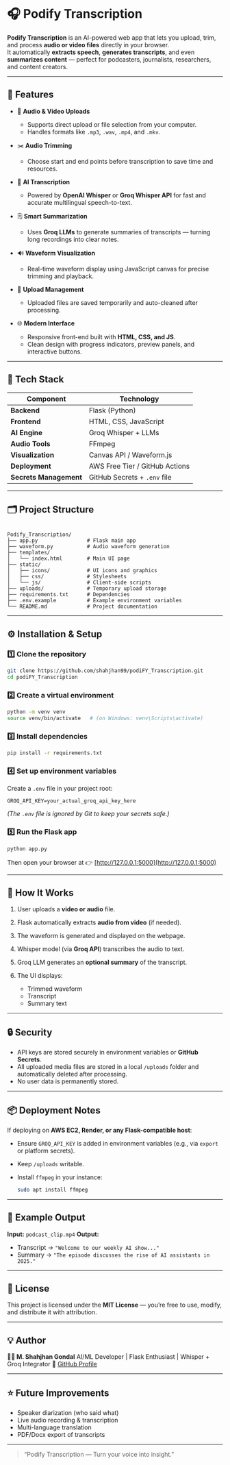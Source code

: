 
# 🎧 Podify Transcription

**Podify Transcription** is an AI-powered web app that lets you upload, trim, and process **audio or video files** directly in your browser.  
It automatically **extracts speech**, **generates transcripts**, and even **summarizes content** — perfect for podcasters, journalists, researchers, and content creators.

---

## 🚀 Features

- 🎵 **Audio & Video Uploads**
  - Supports direct upload or file selection from your computer.
  - Handles formats like `.mp3`, `.wav`, `.mp4`, and `.mkv`.

- ✂️ **Audio Trimming**
  - Choose start and end points before transcription to save time and resources.

- 🧠 **AI Transcription**
  - Powered by **OpenAI Whisper** or **Groq Whisper API** for fast and accurate multilingual speech-to-text.

- 🗒️ **Smart Summarization**
  - Uses **Groq LLMs** to generate summaries of transcripts — turning long recordings into clear notes.

- 🔊 **Waveform Visualization**
  - Real-time waveform display using JavaScript canvas for precise trimming and playback.

- 📁 **Upload Management**
  - Uploaded files are saved temporarily and auto-cleaned after processing.

- 🌐 **Modern Interface**
  - Responsive front-end built with **HTML, CSS, and JS**.
  - Clean design with progress indicators, preview panels, and interactive buttons.

---

## 🧩 Tech Stack

| Component | Technology |
|------------|-------------|
| **Backend** | Flask (Python) |
| **Frontend** | HTML, CSS, JavaScript |
| **AI Engine** | Groq Whisper + LLMs |
| **Audio Tools** | FFmpeg |
| **Visualization** | Canvas API / Waveform.js |
| **Deployment** | AWS Free Tier / GitHub Actions |
| **Secrets Management** | GitHub Secrets + `.env` file |

---

## 🗂️ Project Structure

```

Podify_Transcription/
├── app.py                # Flask main app
├── waveform.py           # Audio waveform generation
├── templates/
│   └── index.html        # Main UI page
├── static/
│   ├── icons/            # UI icons and graphics
│   ├── css/              # Stylesheets
│   └── js/               # Client-side scripts
├── uploads/              # Temporary upload storage
├── requirements.txt      # Dependencies
├── .env.example          # Example environment variables
└── README.md             # Project documentation

````

---

## ⚙️ Installation & Setup

### 1️⃣ Clone the repository
```bash
git clone https://github.com/shahjhan99/podiFY_Transcription.git
cd podiFY_Transcription
````

### 2️⃣ Create a virtual environment

```bash
python -m venv venv
source venv/bin/activate   # (on Windows: venv\Scripts\activate)
```

### 3️⃣ Install dependencies

```bash
pip install -r requirements.txt
```

### 4️⃣ Set up environment variables

Create a `.env` file in your project root:

```
GROQ_API_KEY=your_actual_groq_api_key_here
```

*(The `.env` file is ignored by Git to keep your secrets safe.)*

### 5️⃣ Run the Flask app

```bash
python app.py
```

Then open your browser at 👉 [http://127.0.0.1:5000](http://127.0.0.1:5000)

---

## 🧠 How It Works

1. User uploads a **video or audio** file.
2. Flask automatically extracts **audio from video** (if needed).
3. The waveform is generated and displayed on the webpage.
4. Whisper model (via **Groq API**) transcribes the audio to text.
5. Groq LLM generates an **optional summary** of the transcript.
6. The UI displays:

   * Trimmed waveform
   * Transcript
   * Summary text

---

## 🔒 Security

* API keys are stored securely in environment variables or **GitHub Secrets**.
* All uploaded media files are stored in a local `/uploads` folder and automatically deleted after processing.
* No user data is permanently stored.

---

## 📦 Deployment Notes

If deploying on **AWS EC2, Render, or any Flask-compatible host**:

* Ensure `GROQ_API_KEY` is added in environment variables (e.g., via `export` or platform secrets).
* Keep `/uploads` writable.
* Install `ffmpeg` in your instance:

  ```bash
  sudo apt install ffmpeg
  ```

---

## 🧩 Example Output

**Input:** `podcast_clip.mp4`
**Output:**

* Transcript → `"Welcome to our weekly AI show..."`
* Summary → `"The episode discusses the rise of AI assistants in 2025."`

---

## 🪪 License

This project is licensed under the **MIT License** — you’re free to use, modify, and distribute it with attribution.

---

## 💡 Author

**👨‍💻 M. Shahjhan Gondal**
AI/ML Developer | Flask Enthusiast | Whisper + Groq Integrator
🔗 [GitHub Profile](https://github.com/shahjhan99)

---

## ⭐ Future Improvements

* Speaker diarization (who said what)
* Live audio recording & transcription
* Multi-language translation
* PDF/Docx export of transcripts

---

> “Podify Transcription — Turn your voice into insight.”

```
